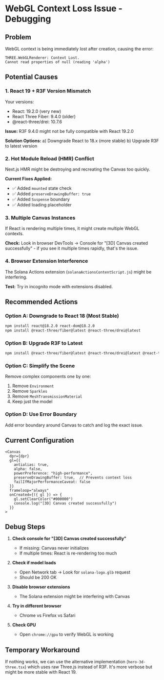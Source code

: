# WebGL Context Loss Issue - Debugging

## Problem
WebGL context is being immediately lost after creation, causing the error:
```
THREE.WebGLRenderer: Context Lost.
Cannot read properties of null (reading 'alpha')
```

## Potential Causes

### 1. **React 19 + R3F Version Mismatch**
Your versions:
- React: 19.2.0 (very new)
- React Three Fiber: 9.4.0 (older)
- @react-three/drei: 10.7.6

**Issue:** R3F 9.4.0 might not be fully compatible with React 19.2.0

**Solution Options:**
a) Downgrade React to 18.x (more stable)
b) Upgrade R3F to latest version

### 2. **Hot Module Reload (HMR) Conflict**
Next.js HMR might be destroying and recreating the Canvas too quickly.

**Current Fixes Applied:**
- ✅ Added `mounted` state check
- ✅ Added `preserveDrawingBuffer: true`
- ✅ Added `Suspense` boundary
- ✅ Added loading placeholder

### 3. **Multiple Canvas Instances**
If React is rendering multiple times, it might create multiple WebGL contexts.

**Check:** Look in browser DevTools → Console for "[3D] Canvas created successfully" - if you see it multiple times rapidly, that's the issue.

### 4. **Browser Extension Interference**
The Solana Actions extension (`solanaActionsContentScript.js`) might be interfering.

**Test:** Try in incognito mode with extensions disabled.

## Recommended Actions

### Option A: Downgrade to React 18 (Most Stable)
```bash
npm install react@18.2.0 react-dom@18.2.0
npm install @react-three/fiber@latest @react-three/drei@latest
```

### Option B: Upgrade R3F to Latest
```bash
npm install @react-three/fiber@latest @react-three/drei@latest @react-three/postprocessing@latest
```

### Option C: Simplify the Scene
Remove complex components one by one:
1. Remove `Environment`
2. Remove `Sparkles`
3. Remove `MeshTransmissionMaterial`
4. Keep just the model

### Option D: Use Error Boundary
Add error boundary around Canvas to catch and log the exact issue.

## Current Configuration

```tsx
<Canvas
  dpr={dpr}
  gl={{ 
    antialias: true, 
    alpha: false,
    powerPreference: "high-performance",
    preserveDrawingBuffer: true,  // Prevents context loss
    failIfMajorPerformanceCaveat: false
  }}
  frameloop="always"
  onCreated={({ gl }) => {
    gl.setClearColor("#000000")
    console.log("[3D] Canvas created successfully")
  }}
>
```

## Debug Steps

1. **Check console for "[3D] Canvas created successfully"**
   - If missing: Canvas never initializes
   - If multiple times: React is re-rendering too much

2. **Check if model loads**
   - Open Network tab → Look for `solana-logo.glb` request
   - Should be 200 OK

3. **Disable browser extensions**
   - The Solana extension might be interfering with Canvas

4. **Try in different browser**
   - Chrome vs Firefox vs Safari

5. **Check GPU**
   - Open `chrome://gpu` to verify WebGL is working

## Temporary Workaround

If nothing works, we can use the alternative implementation (`hero-3d-three.tsx`) which uses raw Three.js instead of R3F. It's more verbose but might be more stable with React 19.


